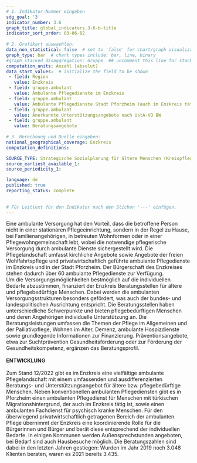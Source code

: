 ```yaml
---
# 1. Indikator-Nummer eingeben 
sdg_goal: '3' 
indicator_number: 3.6
graph_title: global_indicators.3-6-b-title
indicator_sort_order: 03-06-02
 
# 2. Grafikart auswaehlen: 
data_non_statistical: false  # set to 'false' for chart/graph visualization 
graph_type: bar  # chart types include: bar, line, binary 
#graph_stacked_disaggregation: Gruppe  ## uncomment this line for stacked bars. eplace 'Geschlecht' with the field of aggregation. 
computation_units: Anzahl [absolut] 
data_start_values:  # initialize the field to be shown  
 - field: Region 
   value: Enzkreis
 - field: gruppe.ambulant 
   value: Ambulante Pflegedienste im Enzkreis
 - field: gruppe.ambulant 
   value: Ambulante Pflegedienste Stadt Pforzheim (auch im Enzkreis tätig)
 - field: gruppe.ambulant 
   value: Anerkannte Unterstützungsangebote nach UstA-VO BW
 - field: gruppe.ambulant 
   value: Beratungsangebote
   
# 3. Berechnung und Quelle eingeben: 
national_geographical_coverage: Enzkreis
computation_definitions: 

SOURCE_TYPE: Strategische Sozialplanung für ältere Menschen (Kreispflegeplanung), Enzkreis, Stand 12/2022
source_earliest_available_1: 
source_periodicity_1: 

language: de   
published: true 
reporting_status: complete
 
 
# Für Leittext für den Indikator nach den Stichen '---' einfügen. 
---
```

Eine ambulante Versorgung hat den Vorteil, dass die betroffene Person nicht in einer stationären Pflegeeinrichtung, sondern in der Regel zu Hause, bei Familienangehörigen, in betreuten Wohnformen oder in einer Pflegewohngemeinschaft lebt, wobei die notwendige pflegerische Versorgung durch ambulante Dienste sichergestellt wird.
Die Pflegelandschaft umfasst kirchliche Angebote sowie Angebote der freien Wohlfahrtspflege und privatwirtschaftlich geführte ambulante Pflegedienste im Enzkreis und in der Stadt Pforzheim. Der Bürgerschaft des Enzkreises stehen dadurch über 60 ambulante Pflegedienste zur Verfügung. <br>
Um die Versorgungsmöglichkeiten bestmöglich auf die individuellen Bedarfe abzustimmen, finanziert der Enzkreis Beratungsstellen für ältere und pflegebedürftige Menschen. Dabei werden die ambulanten Versorgungsstrukturen besonders gefördert, was auch der bundes- und landespolitischen Ausrichtung entspricht. 
Die Beratungsstellen haben unterschiedliche Schwerpunkte und bieten pflegebedürftigen Menschen und deren Angehörigen individuelle Unterstützung an. Die Beratungsleistungen umfassen die Themen der Pflege im Allgemeinen und der Palliativpflege, Wohnen im Alter, Demenz, ambulante Hospizdienste sowie grundlegende Informationen zur Finanzierung. Präventionsangebote, etwa zur Suchtprävention Gesundheitsförderung oder zur Förderung der Gesundheitskompetenz, ergänzen das Beratungsprofil. <br>
<br>
**ENTWICKLUNG** <br>
<br>
Zum Stand 12/2022 gibt es im Enzkreis eine vielfältige ambulante Pflegelandschaft mit einem umfassenden und ausdifferenzierten Beratungs- und Unterstützungsangebot für ältere bzw. pflegebedürftige Menschen. Neben konventionellen ambulanten Pflegediensten gibt es in Pforzheim einen ambulanten Pflegedienst für Menschen mit türkischen Migrationshintergrund, der auch im Enzkreis tätig ist, sowie einen ambulanten Fachdienst für psychisch kranke Menschen. Für den überwiegend privatwirtschaftlich getragenen Bereich der ambulanten Pflege übernimmt der Enzkreis eine koordinierende Rolle für die Bürgerinnen und Bürger und berät diese entsprechend der individuellen Bedarfe. In einigen Kommunen werden Außensprechstunden angeboten, bei Bedarf sind auch Hausbesuche möglich. Die Beratungszahlen sind dabei in den letzten Jahren gestiegen: Wurden im Jahr 2019 noch 3.048 Klienten beraten, waren es 2021 bereits 3.435.

